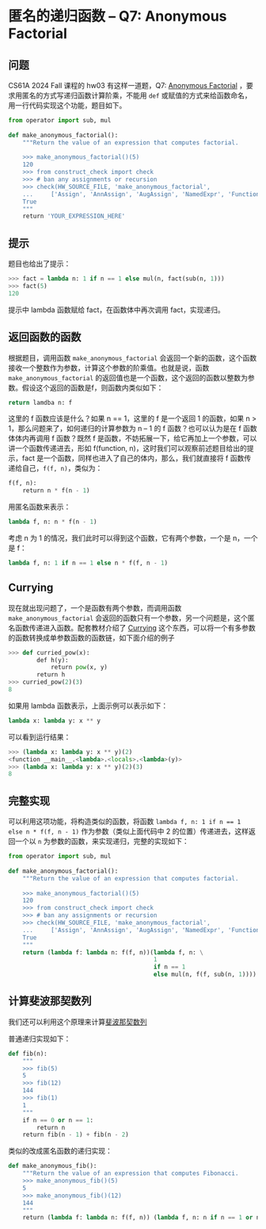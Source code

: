 # 匿名的递归函数 – Q7: Anonymous Factorial

## 问题

CS61A 2024 Fall 课程的 hw03 有这样一道题，Q7: [Anonymous Factorial](https://cs61a.org/hw/hw03/#q7-anonymous-factorial) ，要求用匿名的方式写递归函数计算阶乘，不能用 `def` 或赋值的方式来给函数命名，用一行代码实现这个功能，题目如下。

```python
from operator import sub, mul
 
def make_anonymous_factorial():
    """Return the value of an expression that computes factorial.
 
    >>> make_anonymous_factorial()(5)
    120
    >>> from construct_check import check
    >>> # ban any assignments or recursion
    >>> check(HW_SOURCE_FILE, 'make_anonymous_factorial',
    ...     ['Assign', 'AnnAssign', 'AugAssign', 'NamedExpr', 'FunctionDef', 'Recursion'])
    True
    """
    return 'YOUR_EXPRESSION_HERE'
```

## 提示

题目也给出了提示：

```python
>>> fact = lambda n: 1 if n == 1 else mul(n, fact(sub(n, 1)))
>>> fact(5)
120
```

提示中 lambda 函数赋给 fact，在函数体中再次调用 fact，实现递归。

## 返回函数的函数

根据题目，调用函数 `make_anonymous_factorial` 会返回一个新的函数，这个函数接收一个整数作为参数，计算这个参数的阶乘值。也就是说，函数 `make_anonymous_factorial` 的返回值也是一个函数，这个返回的函数以整数为参数。假设这个返回的函数是f，则函数内类似如下：

```python
return lamdba n: f
```

这里的 f 函数应该是什么？如果 n == 1，这里的 f 是一个返回 1 的函数，如果 n > 1，那么问题来了，如何递归的计算参数为 n – 1 的 f 函数？也可以认为是在 f 函数体体内再调用 f 函数？既然 f 是函数，不妨拓展一下，给它再加上一个参数，可以讲一个函数传递进去，形如 f(function, n)，这时我们可以观察前述题目给出的提示，fact 是一个函数，同样也进入了自己的体内，那么，我们就直接将 f 函数传递给自己，`f(f, n)`，类似为：

```python
f(f, n):
    return n * f(n - 1)
```

用匿名函数来表示：

```python
lambda f, n: n * f(n - 1)
```

考虑 n 为 1 的情况，我们此时可以得到这个函数，它有两个参数，一个是 n，一个是 f：

```python
lambda f, n: 1 if n == 1 else n * f(f, n - 1)
```

## Currying

现在就出现问题了，一个是函数有两个参数，而调用函数 `make_anonymous_factorial` 会返回的函数只有一个参数，另一个问题是，这个匿名函数传递进入函数。配套教材介绍了 [Currying](https://www.composingprograms.com/pages/16-higher-order-functions.html#currying) 这个东西，可以将一个有多参数的函数转换成单参数函数的函数链，如下面介绍的例子

```python
>>> def curried_pow(x):
        def h(y):
            return pow(x, y)
        return h
>>> curried_pow(2)(3)
8
```

如果用 lambda 函数表示，上面示例可以表示如下：

```python
lambda x: lambda y: x ** y
```

可以看到运行结果：

```python
>>> (lambda x: lambda y: x ** y)(2)
<function __main__.<lambda>.<locals>.<lambda>(y)>
>>> (lambda x: lambda y: x ** y)(2)(3)
8
```

## 完整实现

可以利用这项功能，将构造类似的函数，将函数 `lambda f, n: 1 if n == 1 else n * f(f, n - 1)` 作为参数（类似上面代码中 2 的位置）传递进去，这样返回一个以 `n` 为参数的函数，来实现递归，完整的实现如下：

```python
from operator import sub, mul
 
def make_anonymous_factorial():
    """Return the value of an expression that computes factorial.
 
    >>> make_anonymous_factorial()(5)
    120
    >>> from construct_check import check
    >>> # ban any assignments or recursion
    >>> check(HW_SOURCE_FILE, 'make_anonymous_factorial',
    ...     ['Assign', 'AnnAssign', 'AugAssign', 'NamedExpr', 'FunctionDef', 'Recursion'])
    True
    """
    return (lambda f: lambda n: f(f, n))(lambda f, n: \
                                         1 
                                         if n == 1 
                                         else mul(n, f(f, sub(n, 1))))
```

## 计算斐波那契数列

我们还可以利用这个原理来计算[斐波那契数列](https://zh.wikipedia.org/wiki/%E6%96%90%E6%B3%A2%E9%82%A3%E5%A5%91%E6%95%B0)

普通递归实现如下：

```python
def fib(n):
    """
    >>> fib(5)
    5
    >>> fib(12)
    144
    >>> fib(1)
    1
    """
    if n == 0 or n == 1:
        return n
    return fib(n - 1) + fib(n - 2)
```

类似的改成匿名函数的递归实现：

```python
def make_anonymous_fib():
    """Return the value of an expression that computes Fibonacci.
    >>> make_anonymous_fib()(5)
    5
    >>> make_anonymous_fib()(12)
    144
    """
    return (lambda f: lambda n: f(f, n)) (lambda f, n: n if n == 1 or n == 0 else f(f, n - 1) + f(f, n - 2))
```

